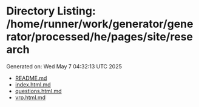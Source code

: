 # Directory Listing: /home/runner/work/generator/generator/processed/he/pages/site/research
Generated on: Wed May  7 04:32:13 UTC 2025

- [README.md](README.md)
- [index.html.md](index.html.md)
- [questions.html.md](questions.html.md)
- [vrp.html.md](vrp.html.md)
